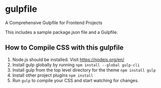 # gulpfile
A Comprehensive Gulpfile for Frontend Projects

This includes a sample package.json file and a Gulpfile.

## How to Compile CSS with this gulpfile 
1. Node.js should be installed. Visit https://nodejs.org/en/
2. Install gulp globally by running `npm install --global gulp-cli`
3. Install gulp from the top level directory for the theme `npm install gulp`
4. Install other project plugins `npm install`
5. Run `gulp` to compile your CSS and start watching for changes.

